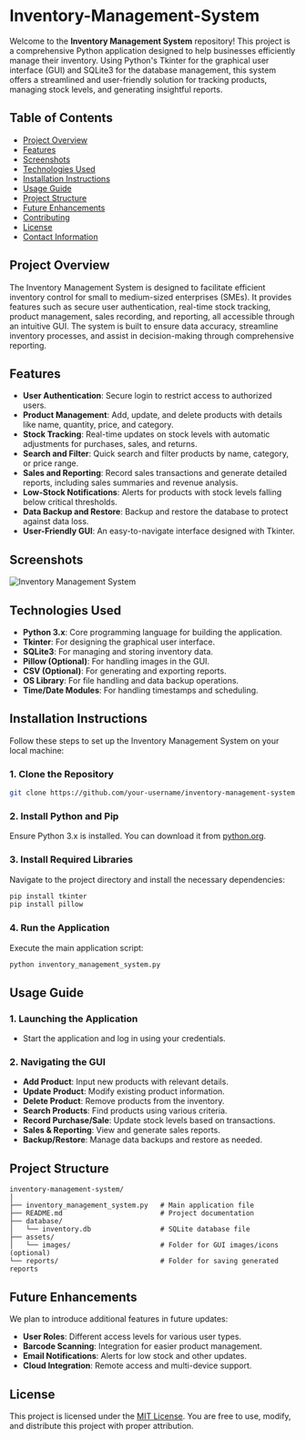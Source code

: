 # Inventory-Management-System

Welcome to the **Inventory Management System** repository! This project is a comprehensive Python application designed to help businesses efficiently manage their inventory. Using Python's Tkinter for the graphical user interface (GUI) and SQLite3 for the database management, this system offers a streamlined and user-friendly solution for tracking products, managing stock levels, and generating insightful reports.

## **Table of Contents**

- [Project Overview](#project-overview)
- [Features](#features)
- [Screenshots](#screenshots)
- [Technologies Used](#technologies-used)
- [Installation Instructions](#installation-instructions)
- [Usage Guide](#usage-guide)
- [Project Structure](#project-structure)
- [Future Enhancements](#future-enhancements)
- [Contributing](#contributing)
- [License](#license)
- [Contact Information](#contact-information)

## **Project Overview**

The Inventory Management System is designed to facilitate efficient inventory control for small to medium-sized enterprises (SMEs). It provides features such as secure user authentication, real-time stock tracking, product management, sales recording, and reporting, all accessible through an intuitive GUI. The system is built to ensure data accuracy, streamline inventory processes, and assist in decision-making through comprehensive reporting.

## **Features**

- **User Authentication**: Secure login to restrict access to authorized users.
- **Product Management**: Add, update, and delete products with details like name, quantity, price, and category.
- **Stock Tracking**: Real-time updates on stock levels with automatic adjustments for purchases, sales, and returns.
- **Search and Filter**: Quick search and filter products by name, category, or price range.
- **Sales and Reporting**: Record sales transactions and generate detailed reports, including sales summaries and revenue analysis.
- **Low-Stock Notifications**: Alerts for products with stock levels falling below critical thresholds.
- **Data Backup and Restore**: Backup and restore the database to protect against data loss.
- **User-Friendly GUI**: An easy-to-navigate interface designed with Tkinter.

## **Screenshots**
![Inventory Management System](https://drive.google.com/uc?export=view&id=1ddSLiywHkmjtimknMutSLufUB6rKt0VF)



## **Technologies Used**

- **Python 3.x**: Core programming language for building the application.
- **Tkinter**: For designing the graphical user interface.
- **SQLite3**: For managing and storing inventory data.
- **Pillow (Optional)**: For handling images in the GUI.
- **CSV (Optional)**: For generating and exporting reports.
- **OS Library**: For file handling and data backup operations.
- **Time/Date Modules**: For handling timestamps and scheduling.

## **Installation Instructions**

Follow these steps to set up the Inventory Management System on your local machine:

### **1. Clone the Repository**
```bash
git clone https://github.com/your-username/inventory-management-system.git
```

### **2. Install Python and Pip**
Ensure Python 3.x is installed. You can download it from [python.org](https://www.python.org/downloads/).

### **3. Install Required Libraries**
Navigate to the project directory and install the necessary dependencies:
```bash
pip install tkinter
pip install pillow
```

### **4. Run the Application**
Execute the main application script:
```bash
python inventory_management_system.py
```

## **Usage Guide**

### **1. Launching the Application**
- Start the application and log in using your credentials.

### **2. Navigating the GUI**
- **Add Product**: Input new products with relevant details.
- **Update Product**: Modify existing product information.
- **Delete Product**: Remove products from the inventory.
- **Search Products**: Find products using various criteria.
- **Record Purchase/Sale**: Update stock levels based on transactions.
- **Sales & Reporting**: View and generate sales reports.
- **Backup/Restore**: Manage data backups and restore as needed.

## **Project Structure**

```
inventory-management-system/
│
├── inventory_management_system.py   # Main application file
├── README.md                        # Project documentation
├── database/
│   └── inventory.db                 # SQLite database file
├── assets/
│   └── images/                      # Folder for GUI images/icons (optional)
└── reports/                         # Folder for saving generated reports
```

## **Future Enhancements**

We plan to introduce additional features in future updates:
- **User Roles**: Different access levels for various user types.
- **Barcode Scanning**: Integration for easier product management.
- **Email Notifications**: Alerts for low stock and other updates.
- **Cloud Integration**: Remote access and multi-device support.


## **License**

This project is licensed under the [MIT License](LICENSE). You are free to use, modify, and distribute this project with proper attribution.

